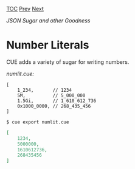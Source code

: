 [TOC](Readme.md) [Prev](comments.md) [Next](stringlit.md)

_JSON Sugar and other Goodness_

# Number Literals


CUE adds a variety of sugar for writing numbers.

<!-- CUE editor -->
_numlit.cue:_
```
[
    1_234,       // 1234
    5M,          // 5_000_000
    1.5Gi,       // 1_610_612_736
    0x1000_0000, // 268_435_456
]
```

<!-- JSON result -->
`$ cue export numlit.cue`
```json
[
    1234,
    5000000,
    1610612736,
    268435456
]
```
